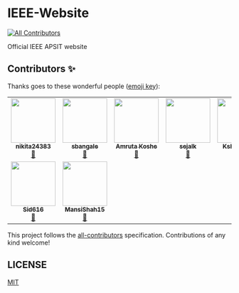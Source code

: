 # IEEE-Website
<!-- ALL-CONTRIBUTORS-BADGE:START - Do not remove or modify this section -->
[![All Contributors](https://img.shields.io/badge/all_contributors-9-orange.svg?style=flat-square)](#contributors-)
<!-- ALL-CONTRIBUTORS-BADGE:END -->



Official IEEE APSIT website

## Contributors ✨

Thanks goes to these wonderful people ([emoji key](https://allcontributors.org/docs/en/emoji-key)):

<!-- ALL-CONTRIBUTORS-LIST:START - Do not remove or modify this section -->
<!-- prettier-ignore-start -->
<!-- markdownlint-disable -->
<table>
  <tr>
    <td align="center"><a href="https://github.com/nikita24383"><img src="https://avatars1.githubusercontent.com/u/55633694?v=4" width="100px;" alt=""/><br /><sub><b>nikita24383</b></sub></a><br /><a href="#projectManagement-nikita24383" title="Project Management">📆</a></td>
    <td align="center"><a href="https://github.com/sbangale"><img src="https://avatars0.githubusercontent.com/u/65482651?v=4" width="100px;" alt=""/><br /><sub><b>sbangale</b></sub></a><br /><a href="#design-sbangale" title="Design">🎨</a></td>
    <td align="center"><a href="https://github.com/AmrutaKoshe"><img src="https://avatars3.githubusercontent.com/u/59871941?v=4" width="100px;" alt=""/><br /><sub><b>Amruta Koshe</b></sub></a><br /><a href="#design-AmrutaKoshe" title="Design">🎨</a></td>
    <td align="center"><a href="https://github.com/sejalkhedekar"><img src="https://avatars2.githubusercontent.com/u/56118163?v=4" width="100px;" alt=""/><br /><sub><b>sejalk</b></sub></a><br /><a href="#design-sejalkhedekar" title="Design">🎨</a></td>
    <td align="center"><a href="https://github.com/kshitizJ"><img src="https://avatars1.githubusercontent.com/u/53303745?v=4" width="100px;" alt=""/><br /><sub><b>Kshitiz Jain</b></sub></a><br /><a href="#design-kshitizJ" title="Design">🎨</a></td>
    <td align="center"><a href="https://github.com/Omichougule"><img src="https://avatars1.githubusercontent.com/u/63452279?v=4" width="100px;" alt=""/><br /><sub><b>Omichougule</b></sub></a><br /><a href="#design-Omichougule" title="Design">🎨</a></td>
    <td align="center"><a href="https://github.com/ishaphadkar"><img src="https://avatars2.githubusercontent.com/u/62344880?v=4" width="100px;" alt=""/><br /><sub><b>ishaphadkar</b></sub></a><br /><a href="#design-ishaphadkar" title="Design">🎨</a></td>
  </tr>
  <tr>
    <td align="center"><a href="https://github.com/Sid616"><img src="https://avatars3.githubusercontent.com/u/67314791?v=4" width="100px;" alt=""/><br /><sub><b>Sid616</b></sub></a><br /><a href="#design-Sid616" title="Design">🎨</a></td>
    <td align="center"><a href="https://github.com/MansiShah15"><img src="https://avatars0.githubusercontent.com/u/59872009?v=4" width="100px;" alt=""/><br /><sub><b>MansiShah15</b></sub></a><br /><a href="#design-MansiShah15" title="Design">🎨</a></td>
  </tr>
</table>

<!-- markdownlint-enable -->
<!-- prettier-ignore-end -->
<!-- ALL-CONTRIBUTORS-LIST:END -->

This project follows the [all-contributors](https://github.com/all-contributors/all-contributors) specification. Contributions of any kind welcome!



## LICENSE

[MIT](LICENSE)
